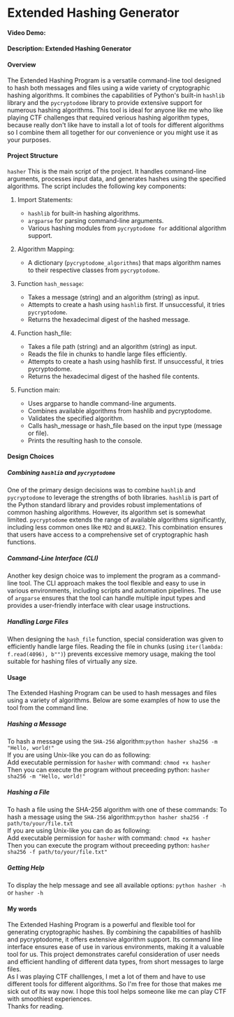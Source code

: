 # Extended Hashing Generator
#### Video Demo:  <URL HERE>
#### Description: Extended Hashing Generator
#### Overview
The Extended Hashing Program is a versatile command-line tool designed to hash both messages and files using a wide variety of cryptographic hashing algorithms. It combines the capabilities of Python's built-in `hashlib` library and the `pycryptodome` library to provide extensive support for numerous hashing algorithms. This tool is ideal for anyone like me who like playing CTF challenges that required verious hashing algorithm types, because really don't like have to install a lot of tools for different algorithms so I combine them all together for our convenience or you might use it as your purposes.

#### Project Structure
`hasher`
This is the main script of the project. It handles command-line arguments, processes input data, and generates hashes using the specified algorithms. The script includes the following key components:

1. Import Statements:

    - `hashlib` for built-in hashing algorithms.
    - `argparse` for parsing command-line arguments.
    - Various hashing modules from `pycryptodome for` additional algorithm support.

2. Algorithm Mapping:
    - A dictionary (`pycryptodome_algorithms`) that maps algorithm names to their respective classes from `pycryptodome`.

3. Function `hash_message`:

    - Takes a message (string) and an algorithm (string) as input.
    - Attempts to create a hash using `hashlib` first. If unsuccessful, it tries `pycryptodome`.
    - Returns the hexadecimal digest of the hashed message.

4. Function hash_file:

    - Takes a file path (string) and an algorithm (string) as input.
    - Reads the file in chunks to handle large files efficiently.
    - Attempts to create a hash using hashlib first. If unsuccessful, it tries pycryptodome.
    - Returns the hexadecimal digest of the hashed file contents.

5. Function main:

    - Uses argparse to handle command-line arguments.
    - Combines available algorithms from hashlib and pycryptodome.
    - Validates the specified algorithm.
    - Calls hash_message or hash_file based on the input type (message or file).
    - Prints the resulting hash to the console.

#### Design Choices

##### Combining `hashlib` and `pycryptodome`
One of the primary design decisions was to combine `hashlib` and `pycryptodome` to leverage the strengths of both libraries. `hashlib` is part of the Python standard library and provides robust implementations of common hashing algorithms. However, its algorithm set is somewhat limited. `pycryptodome` extends the range of available algorithms significantly, including less common ones like `MD2` and `BLAKE2`. This combination ensures that users have access to a comprehensive set of cryptographic hash functions.

##### Command-Line Interface (CLI)
Another key design choice was to implement the program as a command-line tool. The CLI approach makes the tool flexible and easy to use in various environments, including scripts and automation pipelines. The use of `argparse` ensures that the tool can handle multiple input types and provides a user-friendly interface with clear usage instructions.

##### Handling Large Files
When designing the `hash_file` function, special consideration was given to efficiently handle large files. Reading the file in chunks (using `iter(lambda: f.read(4096), b"")`) prevents excessive memory usage, making the tool suitable for hashing files of virtually any size.

#### Usage
The Extended Hashing Program can be used to hash messages and files using a variety of algorithms. Below are some examples of how to use the tool from the command line.

##### Hashing a Message
To hash a message using the `SHA-256` algorithm:`python hasher sha256 -m "Hello, world!"`<br>
If you are using Unix-like you can do as following:<br>
Add executable permission for `hasher` with command: `chmod +x hasher`<br>
Then you can execute the program without preceeding python: `hasher sha256 -m "Hello, world!"`

##### Hashing a File
To hash a file using the SHA-256 algorithm with one of these commands:
To hash a message using the `SHA-256` algorithm:`python hasher sha256 -f path/to/your/file.txt`<br>
If you are using Unix-like you can do as following:<br>
Add executable permission for `hasher` with command: `chmod +x hasher`<br>
Then you can execute the program without preceeding python: `hasher sha256 -f path/to/your/file.txt"`

##### Getting Help
To display the help message and see all available options:
`python hasher -h` or `hasher -h`

#### My words
The Extended Hashing Program is a powerful and flexible tool for generating cryptographic hashes. By combining the capabilities of hashlib and pycryptodome, it offers extensive algorithm support. Its command line interface ensures ease of use in various environments, making it a valuable tool for us. This project demonstrates careful consideration of user needs and efficient handling of different data types, from short messages to large files.
<br>
As I was playing CTF challlenges, I met a lot of them and have to use different tools for different algorithms. So I'm free for those that makes me sick out of its way now. I hope this tool helps someone like me can play CTF with smoothiest experiences.<br>
Thanks for reading.
